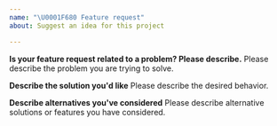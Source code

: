 ```yaml
---
name: "\U0001F680 Feature request"
about: Suggest an idea for this project

---
```


<!--
Thank you for suggesting an idea to make Cereja better.

Please fill in as much of the template below as you're able.
-->

**Is your feature request related to a problem? Please describe.**
Please describe the problem you are trying to solve.

**Describe the solution you'd like**
Please describe the desired behavior.

**Describe alternatives you've considered**
Please describe alternative solutions or features you have considered.
